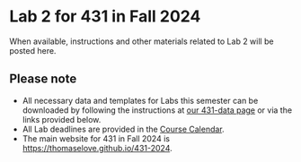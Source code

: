 # Lab 2 for 431 in Fall 2024

When available, instructions and other materials related to Lab 2 will be posted here.


## Please note

- All necessary data and templates for Labs this semester can be downloaded by following the instructions at [our 431-data page](https://github.com/THOMASELOVE/431-data) or via the links provided below.
- All Lab deadlines are provided in the [Course Calendar](https://thomaselove.github.io/431-2025/calendar.html).
- The main website for 431 in Fall 2024 is <https://thomaselove.github.io/431-2024>.

